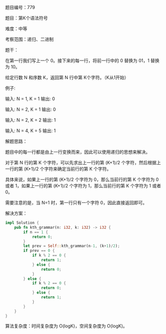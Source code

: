 题目编号：779

题目：第K个语法符号

难度：中等

考察范围：递归、二进制

题干：

在第一行我们写上一个 0。接下来的每一行，将前一行中的 0 替换为 01，1 替换为 10。

给定行数 N 和序数 K，返回第 N 行中第 K个字符。（K从1开始）

例子:

输入: N = 1, K = 1
输出: 0

输入: N = 2, K = 1
输出: 0

输入: N = 2, K = 2
输出: 1

输入: N = 4, K = 5
输出: 1

解题思路：

题目中的每一行都是由上一行变换而来，因此可以使用递归的思想来解决。

对于第 N 行的第 K 个字符，可以先求出上一行的第 (K+1)/2 个字符，然后根据上一行的第 (K+1)/2 个字符来确定当前行的第 K 个字符。

具体来说，如果上一行的第 (K+1)/2 个字符为 0，那么当前行的第 K 个字符为 0 或者 1，如果上一行的第 (K+1)/2 个字符为 1，那么当前行的第 K 个字符为 1 或者 0。

需要注意的是，当 N=1 时，第一行只有一个字符 0，因此直接返回即可。

解决方案：

```rust
impl Solution {
    pub fn kth_grammar(n: i32, k: i32) -> i32 {
        if n == 1 {
            return 0;
        }
        let prev = Self::kth_grammar(n-1, (k+1)/2);
        if prev == 0 {
            if k % 2 == 0 {
                return 1;
            } else {
                return 0;
            }
        } else {
            if k % 2 == 0 {
                return 0;
            } else {
                return 1;
            }
        }
    }
}
```

算法复杂度：时间复杂度为 O(logK)，空间复杂度为 O(logK)。